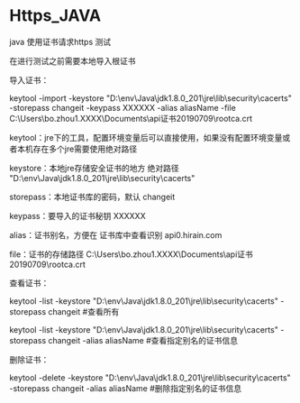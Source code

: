 # Https_JAVA
java 使用证书请求https 测试

在进行测试之前需要本地导入根证书

导入证书：

keytool -import -keystore "D:\env\Java\jdk1.8.0_201\jre\lib\security\cacerts"  -storepass changeit -keypass XXXXXX -alias aliasName -file C:\Users\bo.zhou1.XXXX\Documents\api证书20190709\rootca.crt

keytool：jre下的工具，配置环境变量后可以直接使用，如果没有配置环境变量或者本机存在多个jre需要使用绝对路径

keystore：本地jre存储安全证书的地方 绝对路径 "D:\env\Java\jdk1.8.0_201\jre\lib\security\cacerts"  

storepass：本地证书库的密码，默认 changeit 

keypass：要导入的证书秘钥 XXXXXX 

alias：证书别名，方便在 证书库中查看识别 api0.hirain.com 

file：证书的存储路径 C:\Users\bo.zhou1.XXXX\Documents\api证书20190709\rootca.crt

查看证书：

keytool -list -keystore "D:\env\Java\jdk1.8.0_201\jre\lib\security\cacerts"  -storepass changeit #查看所有

keytool -list -keystore "D:\env\Java\jdk1.8.0_201\jre\lib\security\cacerts"  -storepass changeit -alias aliasName #查看指定别名的证书信息

删除证书：

keytool -delete -keystore "D:\env\Java\jdk1.8.0_201\jre\lib\security\cacerts"  -storepass changeit -alias aliasName #删除指定别名的证书信息
